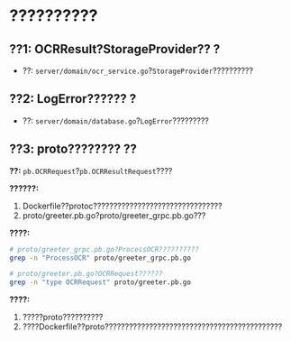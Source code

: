 # ??????????

## ??1: OCRResult?StorageProvider?? ?
- ??: `server/domain/ocr_service.go`?`StorageProvider`??????????

## ??2: LogError?????? ?
- ??: `server/domain/database.go`?`LogError`?????????

## ??3: proto???????? ??
**??:** `pb.OCRRequest`?`pb.OCRResultRequest`????

**??????:**
1. Dockerfile??protoc????????????????????????????????
2. proto/greeter.pb.go?proto/greeter_grpc.pb.go???

**????:**
```bash
# proto/greeter_grpc.pb.go?ProcessOCR??????????
grep -n "ProcessOCR" proto/greeter_grpc.pb.go

# proto/greeter.pb.go?OCRRequest??????
grep -n "type OCRRequest" proto/greeter.pb.go
```

**????:**
1. ?????proto??????????
2. ????Dockerfile??proto????????????????????????????????????????????